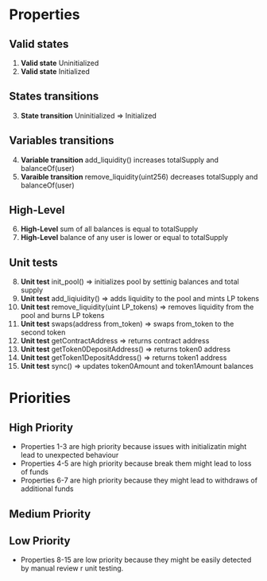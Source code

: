 # Properties

## Valid states
1. **Valid state** Uninitialized
2. **Valid state** Initialized

## States transitions
3. **State transition** Uninitialized => Initialized

## Variables transitions
4. **Variable transition** add_liquidity() increases totalSupply and balanceOf(user) 
5. **Varaible transition** remove_liquidity(uint256) decreases totalSupply and balanceOf(user)


## High-Level
6. **High-Level** sum of all balances is equal to totalSupply
7. **High-Level** balance of any user is lower or equal to totalSupply

## Unit tests
8. **Unit test** init_pool() => initializes pool by settinig balances and total supply
9. **Unit test** add_liqiuidity() => adds liquidity to the pool and mints LP tokens
10. **Unit test** remove_liquidity(uint LP_tokens) => removes liquidity from the pool and burns LP tokens
11. **Unit test** swaps(address from_token) => swaps from_token to the second token
12. **Unit test** getContractAddress => returns contract address
13. **Unit test** getToken0DepositAddress() => returns token0 address
14. **Unit test** getToken1DepositAddress() => returns token1 address
15. **Unit test** sync() => updates token0Amount and token1Amount balances

# Priorities

## High Priority
* Properties 1-3 are high priority because issues with initializatin might lead to unexpected behaviour
* Properties 4-5 are high priority because break them might lead to loss of funds 
* Properties 6-7 are high priority because they might lead to withdraws of additional funds

## Medium Priority

## Low Priority
* Properties 8-15 are low priority because they might be easily detected by manual review r unit testing. 
